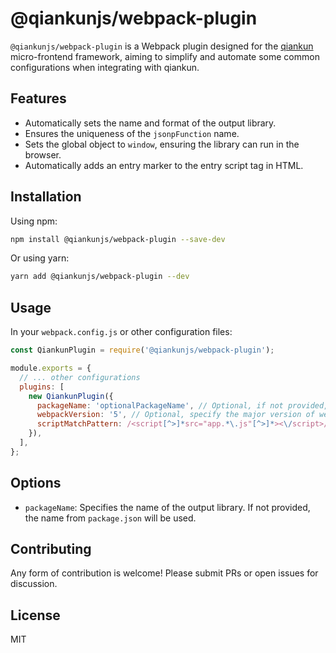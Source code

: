# @qiankunjs/webpack-plugin

`@qiankunjs/webpack-plugin` is a Webpack plugin designed for the [qiankun](https://github.com/umijs/qiankun) micro-frontend framework, aiming to simplify and automate some common configurations when integrating with qiankun.

## Features

- Automatically sets the name and format of the output library.
- Ensures the uniqueness of the `jsonpFunction` name.
- Sets the global object to `window`, ensuring the library can run in the browser.
- Automatically adds an entry marker to the entry script tag in HTML.

## Installation

Using npm:

```bash
npm install @qiankunjs/webpack-plugin --save-dev
```

Or using yarn:

```bash
yarn add @qiankunjs/webpack-plugin --dev
```

## Usage

In your `webpack.config.js` or other configuration files:

```javascript
const QiankunPlugin = require('@qiankunjs/webpack-plugin');

module.exports = {
  // ... other configurations
  plugins: [
    new QiankunPlugin({
      packageName: 'optionalPackageName', // Optional, if not provided, the name from package.json will be used
      webpackVersion: '5', // Optional, specify the major version of webpack being used. If not provided, the version from package.json will be used by default.
      scriptMatchPattern: /<script[^>]*src="app.*\.js"[^>]*><\/script>/g, // Optional, a regex pattern to match specific script tags for adding the 'entry' attribute.    Defaults to the last script tag if not specified.
    }),
  ],
};
```

## Options

- `packageName`: Specifies the name of the output library. If not provided, the name from `package.json` will be used.

## Contributing

Any form of contribution is welcome! Please submit PRs or open issues for discussion.

## License

MIT
